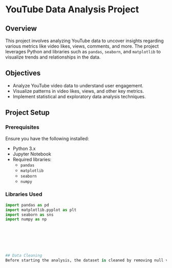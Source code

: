 # YouTube Data Analysis Project

## Overview
This project involves analyzing YouTube data to uncover insights regarding various metrics like video likes, views, comments, and more. The project leverages Python and libraries such as `pandas`, `seaborn`, and `matplotlib` to visualize trends and relationships in the data.

## Objectives
- Analyze YouTube video data to understand user engagement.
- Visualize patterns in video likes, views, and other key metrics.
- Implement statistical and exploratory data analysis techniques.

## Project Setup

### Prerequisites
Ensure you have the following installed:

- Python 3.x
- Jupyter Notebook
- Required libraries:
  - `pandas`
  - `matplotlib`
  - `seaborn`
  - `numpy`

### Libraries Used

```python
import pandas as pd
import matplotlib.pyplot as plt
import seaborn as sns
import numpy as np







## Data Cleaning
Before starting the analysis, the dataset is cleaned by removing null values, correcting data types, and addressing outliers.
